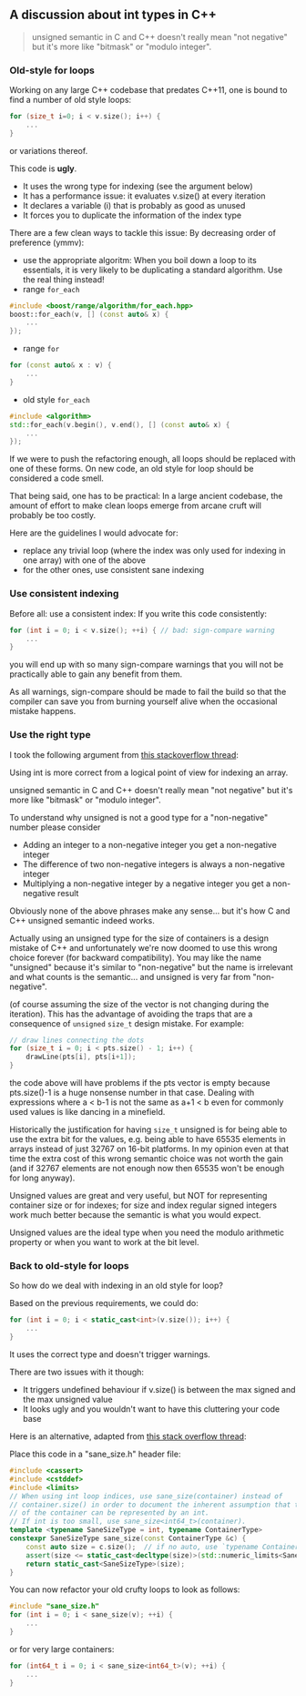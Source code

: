 ## A discussion about int types in C++

> unsigned semantic in C and C++ doesn't really mean "not negative" but it's more like "bitmask" or "modulo integer".

### Old-style for loops

Working on any large C++ codebase that predates C++11, one is bound to find a number of old style loops:<br/>

~~~ C++
for (size_t i=0; i < v.size(); i++) {
    ...
}
~~~
or variations thereof.

This code is **ugly**.<br/>

- It uses the wrong type for indexing (see the argument below)
- It has a performance issue: it evaluates v.size() at every iteration
- It declares a variable (i) that is probably as good as unused
- It forces you to duplicate the information of the index type

There are a few clean ways to tackle this issue:
By decreasing order of preference (ymmv):

- use the appropriate algoritm:
  When you boil down a loop to its essentials, it is very likely to be duplicating a standard algorithm. Use the real thing instead!
- range `for_each`<br/>

~~~ C++
#include <boost/range/algorithm/for_each.hpp>
boost::for_each(v, [] (const auto& x) {
    ...
});
~~~
- range `for`<br/>

~~~ C++
for (const auto& x : v) {
    ...
}
~~~
- old style `for_each`<br/>

~~~ C++
#include <algorithm>
std::for_each(v.begin(), v.end(), [] (const auto& x) {
    ...
});
~~~
If we were to push the refactoring enough, all loops should be replaced with one of these forms. On new code, an old style for loop should be considered a code smell.

That being said, one has to be practical:
In a large ancient codebase, the amount of effort to make clean loops emerge from arcane cruft will probably be too costly.

Here are the guidelines I would advocate for:

- replace any trivial loop (where the index was only used for indexing in one array) with one of the above
- for the other ones, use consistent sane indexing

### Use consistent indexing

Before all: use a consistent index:
If you write this code consistently:

~~~ C++
for (int i = 0; i < v.size(); ++i) { // bad: sign-compare warning
    ...
}
~~~
you will end up with so many sign-compare warnings that you will not be practically able to gain any benefit from them.

As all warnings, sign-compare should be made to fail the build so that the compiler can save you from burning yourself alive when the occasional mistake happens.

### Use the right type

I took the following argument from [this stackoverflow thread](http://stackoverflow.com/questions/7488837/why-is-int-rather-than-unsigned-int-used-for-c-and-c-for-loops):

Using int is more correct from a logical point of view for indexing an array.

unsigned semantic in C and C++ doesn't really mean "not negative" but it's more like "bitmask" or "modulo integer".

To understand why unsigned is not a good type for a "non-negative" number please consider
- Adding an integer to a non-negative integer you get a non-negative integer
- The difference of two non-negative integers is always a non-negative integer
- Multiplying a non-negative integer by a negative integer you get a non-negative result

Obviously none of the above phrases make any sense... but it's how C and C++ unsigned semantic indeed works.

Actually using an unsigned type for the size of containers is a design mistake of C++ and unfortunately we're now doomed to use this wrong choice forever (for backward compatibility). You may like the name "unsigned" because it's similar to "non-negative" but the name is irrelevant and what counts is the semantic... and unsigned is very far from "non-negative".

(of course assuming the size of the vector is not changing during the iteration). This has the advantage of avoiding the traps that are a consequence of `unsigned` `size_t` design mistake. For example:

~~~ C++
// draw lines connecting the dots
for (size_t i = 0; i < pts.size() - 1; i++) {
    drawLine(pts[i], pts[i+1]);
}
~~~

the code above will have problems if the pts vector is empty because pts.size()-1 is a huge nonsense number in that case. Dealing with expressions where a < b-1 is not the same as a+1 < b even for commonly used values is like dancing in a minefield.

Historically the justification for having `size_t` unsigned is for being able to use the extra bit for the values, e.g. being able to have 65535 elements in arrays instead of just 32767 on 16-bit platforms. In my opinion even at that time the extra cost of this wrong semantic choice was not worth the gain (and if 32767 elements are not enough now then 65535 won't be enough for long anyway).

Unsigned values are great and very useful, but NOT for representing container size or for indexes; for size and index regular signed integers work much better because the semantic is what you would expect.

Unsigned values are the ideal type when you need the modulo arithmetic property or when you want to work at the bit level.

### Back to old-style for loops

So how do we deal with indexing in an old style for loop?

Based on the previous requirements, we could do:

~~~ C++
for (int i = 0; i < static_cast<int>(v.size()); i++) {
    ...
}
~~~
It uses the correct type and doesn't trigger warnings.

There are two issues with it though:
- It triggers undefined behaviour if v.size() is between the max signed and the max unsigned value
- It looks ugly and you wouldn't want to have this cluttering your code base

Here is an alternative, adapted from [this stack overflow thread](http://stackoverflow.com/questions/7443222/how-do-i-deal-with-signed-unsigned-mismatch-warnings-c4018):

Place this code in a "sane_size.h" header file:

~~~ C++
#include <cassert>
#include <cstddef>
#include <limits>
// When using int loop indices, use sane_size(container) instead of
// container.size() in order to document the inherent assumption that the size
// of the container can be represented by an int.
// If int is too small, use sane_size<int64_t>(container).
template <typename SaneSizeType = int, typename ContainerType>
constexpr SaneSizeType sane_size(const ContainerType &c) {
    const auto size = c.size();  // if no auto, use `typename ContainerType::size_type`
    assert(size <= static_cast<decltype(size)>(std::numeric_limits<SaneSizeType>::max()));
    return static_cast<SaneSizeType>(size);
}
~~~

You can now refactor your old crufty loops to look as follows:

~~~ C++
#include "sane_size.h"
for (int i = 0; i < sane_size(v); ++i) {
    ...
}
~~~

or for very large containers:

~~~ C++
for (int64_t i = 0; i < sane_size<int64_t>(v); ++i) {
    ...
}
~~~
